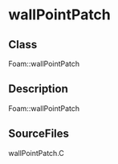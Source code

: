 # wallPointPatch 
## Class
Foam::wallPointPatch

## Description
Foam::wallPointPatch

## SourceFiles
wallPointPatch.C

